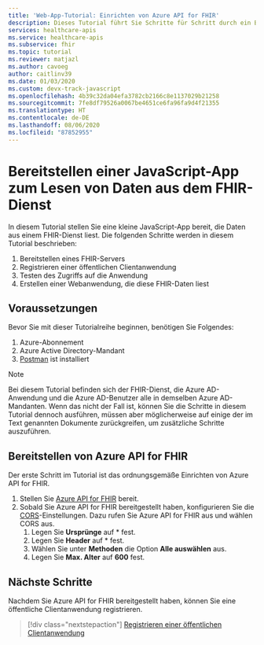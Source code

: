 ```yaml
---
title: 'Web-App-Tutorial: Einrichten von Azure API for FHIR'
description: Dieses Tutorial führt Sie Schritte für Schritt durch ein Beispiel für die Bereitstellung einer einfachen Webanwendung. In diesem ersten Tutorial werden die Voraussetzungen und die Bereitstellung von Azure API for FHIR beschrieben.
services: healthcare-apis
ms.service: healthcare-apis
ms.subservice: fhir
ms.topic: tutorial
ms.reviewer: matjazl
ms.author: cavoeg
author: caitlinv39
ms.date: 01/03/2020
ms.custom: devx-track-javascript
ms.openlocfilehash: 4b39c32da04efa3782cb2166c8e1137029b21258
ms.sourcegitcommit: 7fe8df79526a0067be4651ce6fa96fa9d4f21355
ms.translationtype: HT
ms.contentlocale: de-DE
ms.lasthandoff: 08/06/2020
ms.locfileid: "87852955"
---
```

# <a name="deploy-javascript-app-to-read-data-from-fhir-service"></a>Bereitstellen einer JavaScript-App zum Lesen von Daten aus dem FHIR-Dienst
In diesem Tutorial stellen Sie eine kleine JavaScript-App bereit, die Daten aus einem FHIR-Dienst liest. Die folgenden Schritte werden in diesem Tutorial beschrieben:
1. Bereitstellen eines FHIR-Servers
1. Registrieren einer öffentlichen Clientanwendung
1. Testen des Zugriffs auf die Anwendung
1. Erstellen einer Webanwendung, die diese FHIR-Daten liest

## <a name="prerequisites"></a>Voraussetzungen
Bevor Sie mit dieser Tutorialreihe beginnen, benötigen Sie Folgendes:
1. Azure-Abonnement
1. Azure Active Directory-Mandant
1. [Postman](https://www.getpostman.com/) ist installiert

> [!NOTE]
> Bei diesem Tutorial befinden sich der FHIR-Dienst, die Azure AD-Anwendung und die Azure AD-Benutzer alle in demselben Azure AD-Mandanten. Wenn das nicht der Fall ist, können Sie die Schritte in diesem Tutorial dennoch ausführen, müssen aber möglicherweise auf einige der im Text genannten Dokumente zurückgreifen, um zusätzliche Schritte auszuführen.

## <a name="deploy-azure-api-for-fhir"></a>Bereitstellen von Azure API for FHIR
Der erste Schritt im Tutorial ist das ordnungsgemäße Einrichten von Azure API for FHIR.

1. Stellen Sie [Azure API for FHIR](fhir-paas-portal-quickstart.md) bereit.
1. Sobald Sie Azure API for FHIR bereitgestellt haben, konfigurieren Sie die [CORS](configure-cross-origin-resource-sharing.md)-Einstellungen. Dazu rufen Sie Azure API for FHIR aus und wählen CORS aus. 
    1. Legen Sie **Ursprünge** auf * fest.
    1. Legen Sie **Header** auf * fest.
    1. Wählen Sie unter **Methoden** die Option **Alle auswählen** aus.
    1. Legen Sie **Max. Alter** auf **600** fest.

## <a name="next-steps"></a>Nächste Schritte
Nachdem Sie Azure API for FHIR bereitgestellt haben, können Sie eine öffentliche Clientanwendung registrieren.

>[!div class="nextstepaction"]
>[Registrieren einer öffentlichen Clientanwendung](tutorial-web-app-public-app-reg.md)
